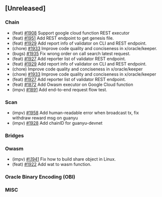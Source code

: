 <!--
(feat): New feature
(impv): Improvement / Enhancement
(docs): Documentation
(bugs): Bug fixes
(chore): Chore/cleanup work
-->

## [Unreleased]

### Chain

- (feat) [\#1908](https://github.com/bandprotocol/bandchain/pull/1908) Support google cloud function REST executor
- (feat) [\#1951](https://github.com/bandprotocol/bandchain/pull/1951) Add REST endpoint to get genesis file.
- (feat) [\#1929](https://github.com/bandprotocol/bandchain/pull/1929) Add report info of validator on CLI and REST endpoint.
- (chore) [\#1933](https://github.com/bandprotocol/bandchain/pull/1933) Improve code quality and conciseness in x/oracle/keeper.
- (bugs) [\#1935](https://github.com/bandprotocol/bandchain/pull/1935) Fix wrong order on call search latest request.
- (feat) [\#1927](https://github.com/bandprotocol/bandchain/pull/1927) Add reporter list of validator REST endpoint.
- (feat) [\#1929](https://github.com/bandprotocol/bandchain/pull/1929) Add report info of validator on CLI and REST endpoint.
- (chore) Improve code quality and conciseness in x/oracle/keeper
- (chore) [\#1933](https://github.com/bandprotocol/bandchain/pull/1933) Improve code quality and conciseness in x/oracle/keeper
- (feat) [\#1927](https://github.com/bandprotocol/bandchain/pull/1927) Add reporter list of validator REST endpoint.
- (feat) [\#1872](https://github.com/bandprotocol/bandchain/pull/1872) Add Owasm executor on Google Cloud function
- (impv) [\#1891](https://github.com/bandprotocol/bandchain/pull/1891) Add end-to-end request flow test.

### Scan

- (impv) [\#1958](https://github.com/bandprotocol/bandchain/pull/1958) Add human-readable error when broadcast tx, fix withdraw reward msg on guanyu
- (impv) [\#1928](https://github.com/bandprotocol/bandchain/pull/1928) Add chainID for guanyu-devnet

### Bridges

### Owasm

- (impv) [#\1941](https://github.com/bandprotocol/bandchain/pull/1941) Fix how to build share object in Linux.
- (feat) [\#1922](https://github.com/bandprotocol/bandchain/pull/1922) Add wat to wasm function.

### Oracle Binary Encoding (OBI)

### MISC
